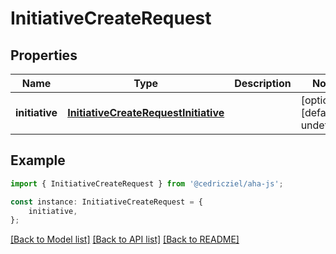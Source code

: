 # InitiativeCreateRequest


## Properties

Name | Type | Description | Notes
------------ | ------------- | ------------- | -------------
**initiative** | [**InitiativeCreateRequestInitiative**](InitiativeCreateRequestInitiative.md) |  | [optional] [default to undefined]

## Example

```typescript
import { InitiativeCreateRequest } from '@cedricziel/aha-js';

const instance: InitiativeCreateRequest = {
    initiative,
};
```

[[Back to Model list]](../README.md#documentation-for-models) [[Back to API list]](../README.md#documentation-for-api-endpoints) [[Back to README]](../README.md)
